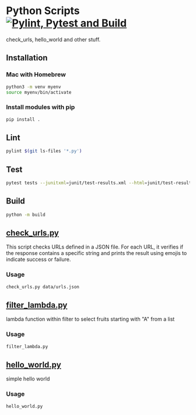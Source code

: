 # Python Scripts [![Pylint, Pytest and Build](https://github.com/hofiorg/python_scripts/actions/workflows/pylint.yml/badge.svg)](https://github.com/hofiorg/python_scripts/actions/workflows/pylint.yml)

check_urls, hello_world and other stuff.

## Installation

### Mac with Homebrew

```sh
python3 -m venv myenv
source myenv/bin/activate
```

### Install modules with pip

```sh
pip install .
```

## Lint

```sh
pylint $(git ls-files '*.py')
```

## Test

```sh
pytest tests --junitxml=junit/test-results.xml --html=junit/test-results.html
```

## Build

```sh
python -m build
```

## [check_urls.py](./scripts/check_urls.py)

This script checks URLs defined in a JSON file. For each URL, it verifies if the response
contains a specific string and prints the result using emojis to indicate success or failure.

### Usage

```sh
check_urls.py data/urls.json
```

## [filter_lambda.py](./scripts/filter_lambda.py)

lambda function within filter to select fruits starting with "A" from a list

### Usage

```sh
filter_lambda.py
```

## [hello_world.py](./scripts/hello_world.py)

simple hello world

### Usage

```sh
hello_world.py
```